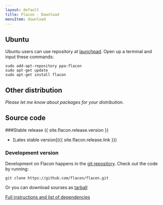 ```yaml
---
layout: default
title: Flacon - Download
menuItem: download
---
```


## Ubuntu
Ubuntu users can use repository at [launchpad](https://launchpad.net/~flacon/+archive/ppa). Open up a terminal and input these commands:

    sudo add-apt-repository ppa:flacon
    sudo apt-get update
    sudo apt-get install flacon

## Other distribution
_Please let me know about packages for your distribution._

## Source code
###Stable release {{ site.flacon.release.version }}
* [Lates stable version]({{ site.flacon.release.link }})

### Development version
Development on Flacon happens in the [git repository](https://github.com/flacon/flacon). Check out the code by running:

    git clone https://github.com/flacon/flacon.git

Or you can download sourses as [tarball](https://github.com/flacon/flacon/archive/master.tar.gz)

[Full instructions and list of dependencies](https://github.com/flacon/flacon/wiki/How-to-build)


<br><br><br><br><br><br><br>
